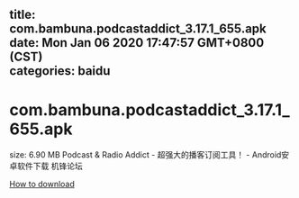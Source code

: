 
title: com.bambuna.podcastaddict_3.17.1_655.apk
date: Mon Jan 06 2020 17:47:57 GMT+0800 (CST)    
categories: baidu
---

# com.bambuna.podcastaddict_3.17.1_655.apk
size: 6.90 MB
 Podcast & Radio Addict - 超强大的播客订阅工具！ - Android安卓软件下载 机锋论坛
 

[How to download](https://bpcam.bemobtrk.com/go/2ceec3aa-1ca2-46d6-b9ff-aaa5c184517c?jno=4153)